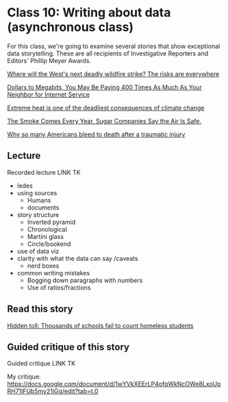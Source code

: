 # Class 10: Writing about data (asynchronous class)

For this class, we're going to examine several stories that show exceptional data storytelling. These are all recipients of Investigative Reporters and Editors' Phillip Meyer Awards. 

[Where will the West's next deadly wildfire strike? The risks are everywhere](https://www.azcentral.com/in-depth/news/local/arizona-wildfires/2019/07/22/wildfire-risks-more-than-500-spots-have-greater-hazard-than-paradise/1434502001/)

[Dollars to Megabits, You May Be Paying 400 Times As Much As Your Neighbor for Internet Service](https://themarkup.org/still-loading/2022/10/19/dollars-to-megabits-you-may-be-paying-400-times-as-much-as-your-neighbor-for-internet-service)

[Extreme heat is one of the deadliest consequences of climate change](https://www.latimes.com/projects/california-extreme-heat-deaths-show-climate-change-risks/)

[The Smoke Comes Every Year. Sugar Companies Say the Air Is Safe.](https://projects.propublica.org/black-snow/)

[Why so many Americans bleed to death after a traumatic injury](https://interactives.dallasnews.com/2023/bleeding-out/bleeding-to-death-traumatic-injury-preventable/)

## Lecture

Recorded lecture LINK TK

* ledes
* using sources
    * Humans
    * documents
* story structure
    * Inverted pyramid
    * Chronological
    * Martini glass
    * Circle/bookend
* use of data viz 
* clarity with what the data can say /caveats
    * nerd boxes
* common writing mistakes 
    * Bogging down paragraphs with numbers
    * Use of ratios/fractions

## Read this story 
[Hidden toll: Thousands of schools fail to count homeless students](https://publicintegrity.org/education/unhoused-and-undercounted/schools-fail-to-count-homeless-students/)

## Guided critique of this story

Guided critique LINK TK

My critique: https://docs.google.com/document/d/1wYVkXEErLP4ofqWkNcOWe8LxoUpRH71lFUb5my21iGg/edit?tab=t.0
